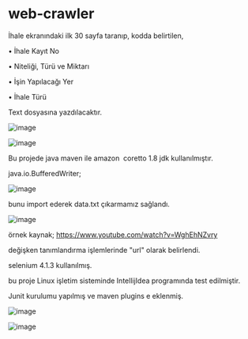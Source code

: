 # web-crawler


İhale ekranındaki ilk 30 sayfa taranıp, kodda belirtilen,

•            İhale Kayıt No

•            Niteliği, Türü ve Miktarı

•            İşin Yapılacağı Yer

•            İhale Türü

Text dosyasına yazdılacaktır.


![image](https://user-images.githubusercontent.com/97520268/164814245-de1c1964-991f-4021-b7f0-1fcb7c615e5a.png)


![image](https://user-images.githubusercontent.com/97520268/164814668-2a50f719-6230-4a4a-bc40-fcb90a497fe3.png)




Bu projede java maven ile amazon  coretto 1.8 jdk kullanılmıştır.

java.io.BufferedWriter;

![image](https://user-images.githubusercontent.com/97520268/164814402-92954a3d-09c5-49ae-b79f-7e30ffc2397d.png)

bunu import ederek data.txt çıkarmamız sağlandı.

![image](https://user-images.githubusercontent.com/97520268/164814450-9f05b657-a2f8-4004-b29a-8d281354b3db.png)




örnek kaynak;
https://www.youtube.com/watch?v=WghEhNZvry

değişken tanımlandırma işlemlerinde "url" olarak belirlendi.

selenium 4.1.3 kullanılmış.


bu proje Linux işletim sisteminde IntellijIdea programında test edilmiştir.

Junit kurulumu yapılmış ve maven plugins e eklenmiş.

![image](https://user-images.githubusercontent.com/97520268/164814900-14a8327d-7d14-4336-ad95-a47155dc8e5e.png)


![image](https://user-images.githubusercontent.com/97520268/164814993-aaaa6d31-a649-444d-91dd-919c2763733d.png)


